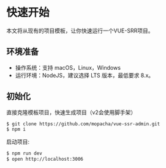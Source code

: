 # 快速开始

本文将从现有的项目模板，让你快速运行一个VUE-SRR项目。


## 环境准备

- 操作系统：支持 macOS，Linux，Windows
- 运行环境：NodeJS，建议选择 LTS 版本，最低要求 8.x。

## 初始化

直接克隆模板项目，快速生成项目（v2会使用脚手架）

```bash
$ git clone https://github.com/mopacha/vue-ssr-admin.git
$ npm i
```
启动项目:

```bash
$ npm run dev
$ open http://localhost:3006
```